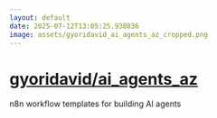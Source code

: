 ```yaml
---
layout: default
date: 2025-07-12T13:05:25.930836
image: assets/gyoridavid_ai_agents_az_cropped.png
---
```


# [gyoridavid/ai_agents_az](https://github.com/gyoridavid/ai_agents_az)

n8n workflow templates for building AI agents
